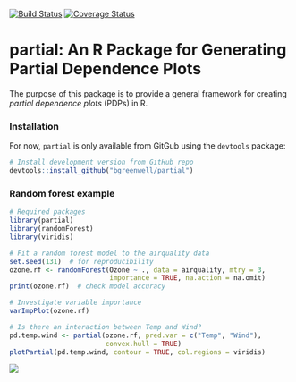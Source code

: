 [![Build Status](https://travis-ci.org/bgreenwell/partial.svg?branch=master)](https://travis-ci.org/bgreenwell/partial)
[![Coverage Status](https://img.shields.io/codecov/c/github/bgreenwell/partial.svg)](https://codecov.io/github/bgreenwell/partial?branch=master)

partial: An R Package for Generating Partial Dependence Plots
================

The purpose of this package is to provide a general framework for creating _partial dependence plots_ (PDPs) in R.

### Installation

For now, `partial` is only available from GitGub using the `devtools` package:
``` r
# Install development version from GitHub repo
devtools::install_github("bgreenwell/partial")
```

### Random forest example

``` r
# Required packages
library(partial)
library(randomForest)
library(viridis)

# Fit a random forest model to the airquality data
set.seed(131)  # for reproducibility
ozone.rf <- randomForest(Ozone ~ ., data = airquality, mtry = 3, 
                         importance = TRUE, na.action = na.omit)
print(ozone.rf)  # check model accuracy

# Investigate variable importance
varImpPlot(ozone.rf)

# Is there an interaction between Temp and Wind?
pd.temp.wind <- partial(ozone.rf, pred.var = c("Temp", "Wind"), 
                        convex.hull = TRUE)
plotPartial(pd.temp.wind, contour = TRUE, col.regions = viridis)
```
![](https://raw.githubusercontent.com/bgreenwell/partial/master/pd_Temp_Wind.png)
